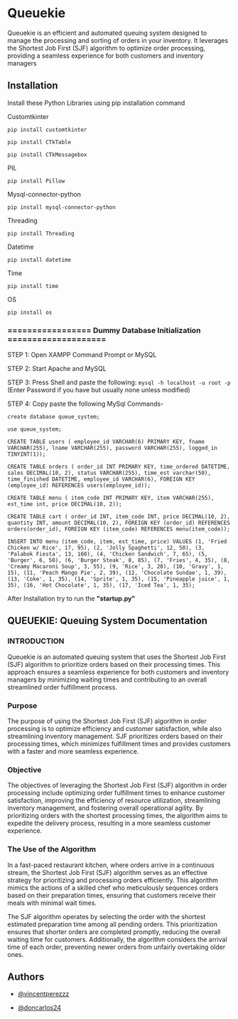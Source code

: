 
# Queuekie

Queuekie is an efficient and automated queuing system designed to manage the processing and sorting of orders in your inventory. It leverages the Shortest Job First (SJF) algorithm to optimize order processing, providing a seamless experience for both customers and inventory managers



## Installation

Install these Python Libraries
using pip installation command

Customtkinter	
```
pip install customtkinter
```
```
pip install CTkTable
```
```
pip install CTkMessagebox
```
PIL	
```
pip install Pillow
```
Mysql-connector-python
```
pip install mysql-connector-python
```
Threading
```
pip install Threading
```
Datetime
```
pip install datetime
```
Time
```
pip install time
```
OS
```
pip install os
```
### ================= Dummy Database Initialization ====================

STEP 1: Open XAMPP Command Prompt or MySQL

STEP 2: Start Apache and MySQL

STEP 3: Press Shell and paste the following: ```mysql -h localhost -u root -p``` (Enter Password if you have but usually none unless modified)

STEP 4: Copy paste the following MySql Commands-
```MySQL
create database queue_system;
```
```
use queue_system;
```
```
CREATE TABLE users ( employee_id VARCHAR(6) PRIMARY KEY, fname VARCHAR(255), lname VARCHAR(255), password VARCHAR(255), logged_in TINYINT(1));
```
```
CREATE TABLE orders ( order_id INT PRIMARY KEY, time_ordered DATETIME, sales DECIMAL(10, 2), status VARCHAR(255), time_est varchar(50), time_finished DATETIME, employee_id VARCHAR(6), FOREIGN KEY (employee_id) REFERENCES users(employee_id));
```
```
CREATE TABLE menu ( item_code INT PRIMARY KEY, item VARCHAR(255), est_time int, price DECIMAL(10, 2));
```
```
CREATE TABLE cart ( order_id INT, item_code INT, price DECIMAL(10, 2), quantity INT, amount DECIMAL(10, 2), FOREIGN KEY (order_id) REFERENCES orders(order_id), FOREIGN KEY (item_code) REFERENCES menu(item_code));
```
```
INSERT INTO menu (item_code, item, est_time, price) VALUES (1, 'Fried Chicken w/ Rice', 17, 95), (2, 'Jolly Spaghetti', 12, 50), (3, 'Palabok Fiesta', 13, 160), (4, 'Chicken Sandwich', 7, 65), (5, 'Burger', 6, 50), (6, 'Burger Steak', 8, 85), (7, 'Fries', 4, 35), (8, 'Creamy Macaroni Soup', 3, 55), (9, 'Rice', 3, 20), (10, 'Gravy', 1, 15), (11, 'Peach Mango Pie', 2, 39), (12, 'Chocolate Sundae', 1, 39), (13, 'Coke', 1, 35), (14, 'Sprite', 1, 35), (15, 'Pineapple juice', 1, 35), (16, 'Hot Chocolate', 1, 35), (17, 'Iced Tea', 1, 35);
```


After Installation try to run the **"startup.py"**


## QUEUEKIE: Queuing System Documentation

### INTRODUCTION 
Queuekie is an automated queuing system that uses the Shortest Job First (SJF) algorithm to prioritize orders based on their processing times. This approach ensures a seamless experience for both customers and inventory managers by minimizing waiting times and contributing to an overall streamlined order fulfillment process.

### Purpose
The purpose of using the Shortest Job First (SJF) algorithm in order processing is to optimize efficiency and customer satisfaction, while also streamlining inventory management. SJF prioritizes orders based on their processing times, which minimizes fulfillment times and provides customers with a faster and more seamless experience.

### Objective 
The objectives of leveraging the Shortest Job First (SJF) algorithm in order processing include optimizing order fulfillment times to enhance customer satisfaction, improving the efficiency of resource utilization, streamlining inventory management, and fostering overall operational agility. By prioritizing orders with the shortest processing times, the algorithm aims to expedite the delivery process, resulting in a more seamless customer experience. 

### The Use of the Algorithm
In a fast-paced restaurant kitchen, where orders arrive in a continuous stream, the Shortest Job First (SJF) algorithm serves as an effective strategy for prioritizing and processing orders efficiently. This algorithm mimics the actions of a skilled chef who meticulously sequences orders based on their preparation times, ensuring that customers receive their meals with minimal wait times.

The SJF algorithm operates by selecting the order with the shortest estimated preparation time among all pending orders. This prioritization ensures that shorter orders are completed promptly, reducing the overall waiting time for customers. Additionally, the algorithm considers the arrival time of each order, preventing newer orders from unfairly overtaking older ones.



## Authors

- [@vincentperezzz](https://github.com/vincentperezzz)

- [@doncarlos24](https://github.com/doncarlos24)
